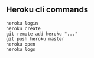 ## Heroku cli commands

```
heroku login
heroku create
git remote add heroku "..."
git push heroku master
heroku open
heroku logs
```
